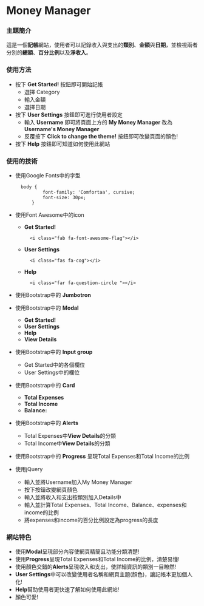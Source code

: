 # Money Manager


### 主題簡介
這是一個**記帳**網站，使用者可以記錄收入與支出的**類別**、**金額**與**日期**，並檢視兩者分別的**總額**、**百分比例**以及**淨收入**。

### 使用方法
- 按下 **Get Started!** 按鈕即可開始記帳
    - 選擇 Category
    - 輸入金額
    - 選擇日期
- 按下 **User Settings** 按鈕即可進行使用者設定
    - 輸入 **Username** 即可將頁面上方的 **My Money Manager** 改為 **Username's Money Manager**
    - 反覆按下 **Click to change the theme!** 按鈕即可改變頁面的顏色!
- 按下 **Help** 按鈕即可知道如何使用此網站

### 使用的技術
- 使用Google Fonts中的字型

        body {
                font-family: 'Comfortaa', cursive;
                font-size: 30px;
            }
        
- 使用Font Awesome中的icon
    - **Get Started!**
    
            <i class="fab fa-font-awesome-flag"></i>
        
    - **User Settings**
    
            <i class="fas fa-cog"></i>
        
    - **Help** 
    
            <i class="far fa-question-circle "></i>
        
- 使用Bootstrap中的 **Jumbotron**
- 使用Bootstrap中的 **Modal** 
    - **Get Started!**
    - **User Settings**
    - **Help**
    - **View Details**
- 使用Bootstrap中的 **Input group**
    - Get Started中的各個欄位    
    - User Settings中的欄位
- 使用Bootstrap中的 **Card**
    - **Total Expenses**
    - **Total Income**
    - **Balance:**
- 使用Bootstrap中的 **Alerts**
    - Total Expenses中**View Details**的分類
    - Total Income中**View Details**的分類
- 使用Bootstrap中的 **Progress** 呈現Total Expenses和Total Income的比例
- 使用jQuery
    - 輸入並將Username加入My Money Manager
    - 按下按鈕改變網頁顏色
    - 輸入並將收入和支出按類別加入Details中
    - 輸入並計算Total Expenses、Total Income、Balance、expenses和income的比例
    - 將expenses和income的百分比例設定為progress的長度

### 網站特色
- 使用**Modal**呈現部分內容使網頁精簡且功能分類清楚!
- 使用**Progress**呈現Total Expenses和Total Income的比例，清楚易懂!
- 使用顏色交錯的**Alerts**呈現收入和支出，使詳細資訊的類別一目瞭然!
- **User Settings**中可以改變使用者名稱和網頁主題(顏色)，讓記帳本更加個人化!
- **Help**幫助使用者更快速了解如何使用此網站!
- 顏色可愛!





